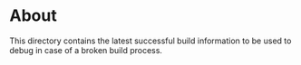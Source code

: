 # About 

This directory contains the latest successful build information to be used to debug in case of a broken build process. 
